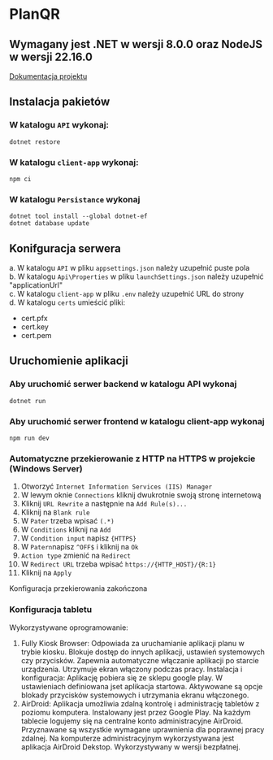 # PlanQR

## Wymagany jest .NET w wersji 8.0.0 oraz NodeJS w wersji 22.16.0
[Dokumentacja projektu](https://github.com/igorbebenek/PlanQR/blob/main/Dokumentacja.adoc)
## Instalacja pakietów

### W katalogu `API` wykonaj:
```
dotnet restore
```

### W katalogu `client-app` wykonaj:
```
npm ci
```

### W katalogu `Persistance` wykonaj
```
dotnet tool install --global dotnet-ef
dotnet database update
```
## Konifguracja serwera
a. W katalogu `API` w pliku `appsettings.json` należy uzupełnić puste pola  
b. W katalogu `Api\Properties` w pliku `launchSettings.json` należy uzupełnić "applicationUrl"  
c. W katalogu `client-app` w pliku `.env` należy uzupełnić URL do strony  
d. W katalogu `certs` umieścić pliki:
- cert.pfx
- cert.key
- cert.pem

## Uruchomienie aplikacji

### Aby uruchomić serwer backend w katalogu API wykonaj
```
dotnet run
```

### Aby uruchomić serwer frontend w katalogu client-app wykonaj
```
npm run dev
```
### Automatyczne przekierowanie z HTTP na HTTPS w projekcie (Windows Server)

1) Otworzyć `Internet Information Services (IIS) Manager`
2) W lewym oknie `Connections` kliknij dwukrotnie swoją stronę internetową
3) Kliknij `URL Rewrite` a następnie na `Add Rule(s)...`
4) Kliknij na `Blank rule`
5) W `Pater` trzeba wpisać `(.*)`
6) W `Conditions` kliknij na `Add`
7) W `Condition input` napisz `{HTTPS}` 
8) W `Patern`napisz `^OFF$` i kliknij na `Ok`
8) `Action type` zmienić na `Redirect`
9) W `Redirect URL` trzeba wpisać `https://{HTTP_HOST}/{R:1}`
10) Kliknij na `Apply`

Konfiguracja przekierowania zakończona 

### Konfiguracja tabletu 
Wykorzystywane oprogramowanie:
1) Fully Kiosk Browser:
  Odpowiada za uruchamianie aplikacji planu w trybie kiosku. Blokuje dostęp do innych aplikacji, ustawień systemowych czy przycisków. Zapewnia automatyczne włączanie aplikacji po starcie urządzenia. Utrzymuje ekran włączony podczas pracy. 
  Instalacja i konfiguracja: Aplikację pobiera się ze sklepu google play. W ustawieniach definiowana jset aplikacja startowa. Aktywowane są opcje blokady przycisków systemowych i utrzymania ekranu włączonego. 
2) AirDroid:
  Aplikacja umożliwia zdalną kontrolę i administrację tabletów z poziomu komputera. 
  Instalowany jest przez Google Play. Na każdym tablecie logujemy się na centralne konto administracyjne AirDroid. Przyznawane są wszystkie wymagane uprawnienia dla poprawnej pracy zdalnej. Na komputerze administracyjnym wykorzystywana jest aplikacja AirDroid Dekstop. 
  Wykorzystywany w wersji bezpłatnej.
